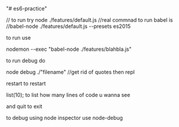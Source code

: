 "# es6-practice" 

// to run try node ./features/default.js
//real commnad to run babel is //babel-node ./features/default.js --presets es2015

to run use

nodemon --exec "babel-node ./features/blahbla.js"


to run debug do

node debug ./"filename"  //get rid of quotes
then repl

restart to restart 

list(10);
 to list how many lines of code u wanna see

 and quit to exit

 to debug using node inspector use node-debug